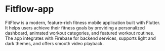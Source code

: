 # Fitflow-app
FitFlow is a modern, feature-rich fitness mobile application built with Flutter. It helps users achieve their fitness goals by providing a personalized dashboard, animated workout categories, and featured workout routines. The app integrates with Firebase for backend services, supports light and dark themes, and offers smooth video playback.
